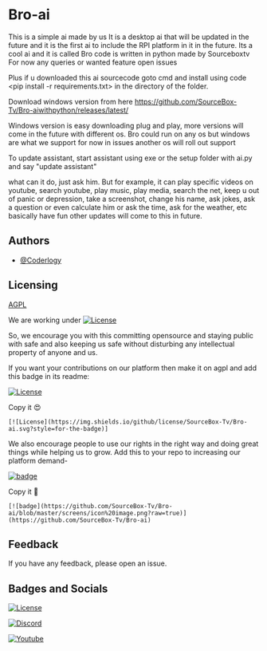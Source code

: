 # Bro-ai
This is a simple ai made by us
It is a desktop ai that will be updated in the future and it is the first ai to include the RPI platform in it in the future. 
Its a cool ai and it is called Bro code is written in python made by Sourceboxtv
For now any  queries or wanted feature open issues


Plus if u downloaded this ai sourcecode goto cmd and install using code <pip install -r requirements.txt> in the directory of the folder.

 
Download windows version from here https://github.com/SourceBox-Tv/Bro-aiwithpython/releases/latest/
 
Windows version is easy downloading plug and play, more versions will come in the future with different os.
Bro could run on any os but windows are what we support for now in issues another os will roll out support

 
 To update assistant, start assistant using exe or the setup folder with ai.py and say "update assistant"

 what can it do, just ask him. But for example, it can play specific videos on youtube, search youtube, play music, play media, search the net, keep u out of panic or depression, take a screenshot, change his name, ask jokes, ask a question or even calculate him or ask the time, ask for the weather, etc basically have fun other updates will come to this in future.

## Authors

- [@Coderlogy](https://github.com/CoderLogy)

  
## Licensing 

[AGPL](https://github.com/SourceBox-Tv/Bro-aiwithpython/blob/master/LICENSE)
 
We are working under [![License](https://img.shields.io/github/license/SourceBox-Tv/Bro-ai.svg?style=social)](https://github.com/SourceBox-Tv/Bro-ai/blob/master/LICENSE) 

So, we encourage you with this committing opensource and staying public with safe and also keeping us safe without disturbing any intellectual property of anyone and us.
 
If you want your contributions on our platform then make it on agpl and add this badge in its readme:
 
[![License](https://img.shields.io/github/license/SourceBox-Tv/Bro-ai.svg?style=for-the-badge)](https://github.com/SourceBox-Tv/Bro-ai)

Copy it 😍
 
```[![License](https://img.shields.io/github/license/SourceBox-Tv/Bro-ai.svg?style=for-the-badge)]```
 
We also encourage people to use our rights in the right way and doing great things while helping us to grow.
Add this to your repo to increasing our platform demand-
 
[![badge](https://github.com/SourceBox-Tv/Bro-ai/blob/master/screens/icon%20image.png?raw=true)](https://github.com/SourceBox-Tv/Bro-ai)

Copy it 🤑
 
``` [![badge](https://github.com/SourceBox-Tv/Bro-ai/blob/master/screens/icon%20image.png?raw=true)](https://github.com/SourceBox-Tv/Bro-ai) ```
  
## Feedback

If you have any feedback, please open an issue.

  
## Badges and Socials

[![License](https://img.shields.io/github/license/SourceBox-Tv/Bro-ai.svg?style=flat-square)](https://github.com/SourceBox-Tv/Bro-ai)

[![Discord](https://img.shields.io/discord/757875229656875080?style=flat-square)](https://discord.gg/gGugvbs)

[![Youtube](https://img.shields.io/youtube/channel/subscribers/UC4-BRxXYcfADtkPa_qE1Xhw?label=Subscribe%20us%20now&style=social)](https://www.youtube.com/channel/UC4-BRxXYcfADtkPa_qE1Xhw?sub_confirmation=1)
